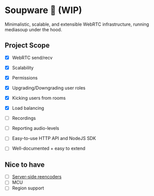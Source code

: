 # Soupware 🍲 (WIP)

Minimalistic, scalable, and extensible WebRTC infrastructure, running mediasoup under the hood.

## Project Scope

- [x]  WebRTC send/recv
- [x]  Scalability
- [x]  Permissions
- [x]  Upgrading/Downgrading user roles
- [x]  Kicking users from rooms
- [x]  Load balancing
- [ ]  Recordings
- [ ]  Reporting audio-levels
- [ ]  Easy-to-use HTTP API and NodeJS SDK
- [ ]  Well-documented + easy to extend


## Nice to have
- [ ]  [Server-side reencoders](https://mediasoup.org/documentation/v3/scalability/)
- [ ]  MCU
- [ ]  Region support
